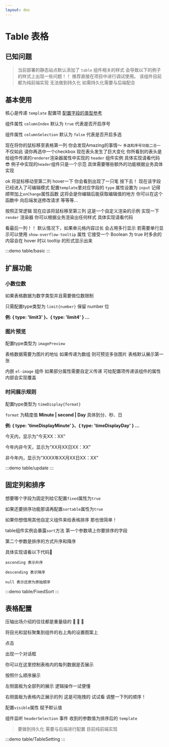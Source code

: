 ```yaml
---
layout: doc
---
```


# Table 表格

## 已知问题

> 当前部署的静态站点默认添加了 `table` 组件相关的样式 会导致以下的例子的样式上出现一些问题！！
> 推荐直接在项目中进行调试使用。
> 该组件目前都为纯前端实现 无法做到持久化 如需持久化需要与后端配合


## 基本使用

核心是传递 `template` 配置项 [配置字段的类型参考](https://github.com/Yonghero/fuzzyjs/blob/monorepo/types/options.ts)

组件属性 `columnIndex` 默认为 `true` 代表是否开启序号

组件属性 `columnSelection` 默认为 `false` 代表是否开启多选

现在将你的鼠标移至表格第一列
你会发现Amazing的事情～ `多选和序号功能二合一`
不仅如此 请你再选中一个checkbox
现在表头发生了巨大变化 你所看到的表头是给组件传递的`renderer`渲染器属性中实现的
`header` 组件实例 具体实现请看代码😎
例子中实现的`header`组件只是一个示范 具体需要哪些额外的功能根据业务具体实现


ok 将鼠标移动至第二列 hover一下 你会看到出现了一只笔
按下去！
现在该字段已经进入了可编辑模式
配置`template`里对应字段的 `type` 属性设置为 `input`
记得顺带加上`onChange`属性函数 这将会是你编辑后能获取编辑值的地方 你可以在这个函数中
向后端发送修改请求 等等等...

按照正常逻辑 现在应该将鼠标移至第三列 这是一个自定义渲染的示例
实现一下 `render` 渲染器 你可以根据业务渲染出任何样式 具体实现请看代码

看最后一列！！ 默认情况下，如果单元格内容过长 会占用多行显示 若需要单行显示可以使用 `show-overflow-tooltip` 属性 它接受一个 Boolean 为 true 时多余的内容会在 hover 时以 tooltip 的形式显示出来

:::demo
table/basic
:::



## 扩展功能

### 小数位数

如果表格数据为数字类型并且需要做位数限制 

只需配置type类型为 `limit{number}`
保留 number 位 

**例: { type: 'limit3' }、{ type: 'limit4' } ...**

### 图片预览

配置type类型为 `imagePreview`

表格数据需要为图片的地址 如果传递为数组 则可预览多张图片 表格默认展示第一张

内嵌 `el-image` 组件 如果部分属性需要自定义传递 可给配置项传递该组件的属性 内部会实现覆盖

### 时间展示规则

配置type类型为 `timeDisplay{format}`

`format` 为精度值 **Minute | second | Day** 具体到分、秒、日

**例: { type: 'timeDisplayMinute' }、{ type: 'timeDisplayDay' } ...**

今天内，显示为“今天XX：XX”

今年内非今天，显示为“XX月XX日XX：XX”

非今年内，显示为“XXXX年XX月XX日XX：XX”

:::demo
table/update
:::



## 固定列和排序

想要哪个字段为固定列给它配置`fixed`属性为`true`

如果还要排序功能那请再配置`sortable`属性为`true`

如果你想借用其他自定义组件来给表格排序 那也很简单！

table组件实例会暴露`sort`方法 第一个参数填上你要排序的字段

第二个参数是排序的方式升序和降序

具体实现请看以下代码🤩

`ascending 表示升序`

`descending 表示降序`

`null 表示还原为原始顺序`

:::demo
table/FixedSort
:::



## 表格配置

压轴出场介绍的往往都是重量级的 👏 👏 👏

将目光和鼠标聚集到组件的右上角的设置图案上

点击

出现一个对话框

你可以在这里控制表格内的每列数据是否展示

按照什么顺序展示

左侧面板为全部列的展示 逻辑操作一试便懂

右侧面板为表格内正展示的列 这是可拖拽的 试试看 调整一下列的顺序！

配置`visible`属性 赋予默认值

组件监听 `headerSelection` 事件 收到的参数值为排序后的 `template`

> 要做到持久化 需要与后端进行配置 目前纯前端实现

:::demo
table/TableSetting
:::